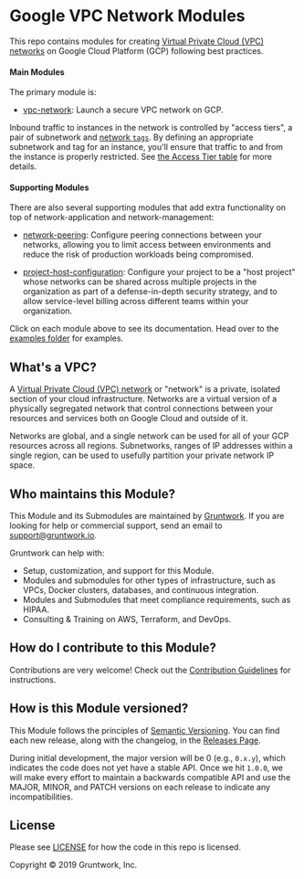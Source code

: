 # Google VPC Network Modules

This repo contains modules for creating [Virtual Private Cloud (VPC) networks](https://cloud.google.com/vpc/docs/vpc)
on Google Cloud Platform (GCP) following best practices.

#### Main Modules

The primary module is:

* [vpc-network](/modules/vpc-network): Launch a secure VPC network on GCP.

Inbound traffic to instances in the network is controlled by "access tiers", a
pair of subnetwork and [network `tags`](https://cloud.google.com/vpc/docs/add-remove-network-tags).
By defining an appropriate subnetwork and tag for an instance, you'll ensure
that traffic to and from the instance is properly restricted. See
[the Access Tier table](/modules/vpc-network#access-tier) for more details.

#### Supporting Modules

There are also several supporting modules that add extra functionality on top of
network-application and network-management:

* [network-peering](/modules/network-peering): Configure peering connections 
between your networks, allowing you to limit access between environments and
reduce the risk of production workloads being compromised.

* [project-host-configuration](/modules/project-host-configuration): Configure
your project to be a "host project" whose networks can be shared across multiple
projects in the organization as part of a defense-in-depth security strategy,
and to allow service-level billing across different teams within your
organization.

<!-- TODO: Document Bastion Host, OpenVPC, Firewall modules -->

Click on each module above to see its documentation. Head over to the [examples folder](/examples) for examples.

## What's a VPC?

A [Virtual Private Cloud (VPC) network](https://cloud.google.com/vpc/docs/vpc)
or "network" is a private, isolated section of your cloud infrastructure.
Networks are a virtual version of a physically segregated network that control
connections between your resources and services both on Google Cloud and outside
of it.

Networks are global, and a single network can be used for all of your GCP
resources across all regions. Subnetworks, ranges of IP addresses within a
single region, can be used to usefully partition your private network IP space.

<!-- TODO: ## What parts of the Production Grade Infrastructure Checklist are covered by this Module? -->

## Who maintains this Module?

This Module and its Submodules are maintained by [Gruntwork](http://www.gruntwork.io/). If you are looking for help or
commercial support, send an email to
[support@gruntwork.io](mailto:support@gruntwork.io?Subject=GKE%20Module).

Gruntwork can help with:

* Setup, customization, and support for this Module.
* Modules and submodules for other types of infrastructure, such as VPCs, Docker clusters, databases, and continuous
  integration.
* Modules and Submodules that meet compliance requirements, such as HIPAA.
* Consulting & Training on AWS, Terraform, and DevOps.


## How do I contribute to this Module?

Contributions are very welcome! Check out the [Contribution Guidelines](/CONTRIBUTING.md) for instructions.


## How is this Module versioned?

This Module follows the principles of [Semantic Versioning](http://semver.org/). You can find each new release, along
with the changelog, in the [Releases Page](../../releases).

During initial development, the major version will be 0 (e.g., `0.x.y`), which indicates the code does not yet have a
stable API. Once we hit `1.0.0`, we will make every effort to maintain a backwards compatible API and use the MAJOR,
MINOR, and PATCH versions on each release to indicate any incompatibilities.


## License

Please see [LICENSE](/LICENSE) for how the code in this repo is licensed.

Copyright &copy; 2019 Gruntwork, Inc.
